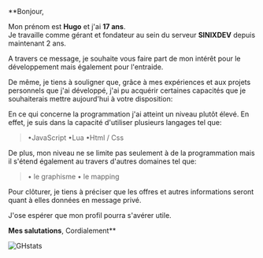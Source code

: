**Bonjour,

Mon prénom est __Hugo__ et j'ai __17 ans__.   
Je travaille comme gérant et fondateur au sein du serveur __SINIXDEV__ depuis maintenant 2 ans.

A travers ce message, je souhaite vous faire part de mon intérêt pour le développement mais également pour l'entraide.

De même, je tiens à souligner que, grâce à mes expériences et aux projets personnels que j'ai développé, j'ai pu acquérir certaines capacités que je souhaiterais mettre aujourd'hui à votre disposition:

En ce qui concerne la programmation j'ai atteint un niveau plutôt élevé. En effet, je suis dans la capacité d'utiliser plusieurs langages tel que: 
> •JavaScript
> •Lua 
> •Html / Css


De plus, mon niveau ne se limite pas seulement à de la programmation mais il s'étend également au travers d'autres domaines tel que:
> • le graphisme 
> • le mapping 


Pour clôturer, je tiens à préciser que les offres et autres informations seront quant à elles données en message privé.

J'ose espérer que mon profil pourra s'avérer utile.

__Mes salutations__,
Cordialement**

![GHstats](https://github-readme-stats.vercel.app/api?username=ToKuOFFI&show_icons=true#gh-dark-mode-only)
